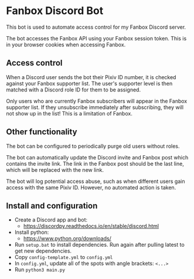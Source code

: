 # Fanbox Discord Bot
This bot is used to automate access control for my Fanbox Discord server.

The bot accesses the Fanbox API using your Fanbox session token. This is in your browser cookies when accessing Fanbox.

## Access control
When a Discord user sends the bot their Pixiv ID number, it is checked against your Fanbox supporter list.
The user's supporter level is then matched with a Discord role ID for them to be assigned.

Only users who are currently Fanbox subscribers will appear in the Fanbox supporter list. If they unsubscribe immediately after subscribing, they will not show up in the list! This is a limitation of Fanbox.

## Other functionality
The bot can be configured to periodically purge old users without roles.

The bot can automatically update the Discord invite and Fanbox post which contains the invite link. The link in the Fanbox post should be the last line, which will be replaced with the new link.

The bot will log potential access abuse, such as when different users gain access with the same Pixiv ID. However, no automated action is taken.

## Install and configuration
- Create a Discord app and bot:
    - https://discordpy.readthedocs.io/en/stable/discord.html
- Install python:
    - https://www.python.org/downloads/
- Run `setup.bat` to install dependencies. Run again after pulling latest to get new dependencies.
- Copy `config-template.yml` to `config.yml`
- In `config.yml`, update all of the spots with angle brackets: `<...>`
- Run `python3 main.py`
